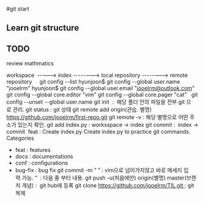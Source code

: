 #git start

## Learn git structure

## TODO
   review mathmatics

workspace  -----> index --------> local repository --------> remote repository
 
 
git config --list
hyunjoon$ git config --global user.name "jooelrm"
hyunjoon$ git config --global user.email "jooelrm@outlook.com"
git config --global core.editor "vim"
git config --global core.pager "cat"
 
git config --unset --global user.name
git init  :  해당 폴더 안의 파일을 전부 git 으로 관리.
git status : git 상태
git remote add origin(관습. 별명) https://github.com/jooelrm/first-repo.git
git remote -v : 해당 별명으로 어떤 주소가 있는지 확인.
git add index.py : worksspace -> index
git commit :  index -> commit
 feat : Create index.py
Create index.py to practice git commands.
 
Categories
- feat : features
- docs : documentations
- conf : configurations
- bug-fix : bug fix
git commit -m “ ” : vim으로 넘어가지않고 바로 메세지 입력 가능.
“  : 다음 줄 부터 내용.
git push -u(처음에만) origin(별명) master(브렌치 개념) :  git hub에 등록
git clone https://github.com/jooelrm/TIL.git : git 복제
 

